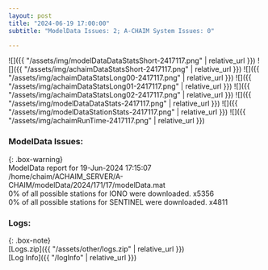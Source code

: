 ```yaml
---
layout: post
title: "2024-06-19 17:00:00"
subtitle: "ModelData Issues: 2; A-CHAIM System Issues: 0"

---
```


![]({{ "/assets/img/modelDataDataStatsShort-2417117.png" | relative_url }})
![]({{ "/assets/img/achaimDataStatsShort-2417117.png" | relative_url }})
![]({{ "/assets/img/achaimDataStatsLong00-2417117.png" | relative_url }})
![]({{ "/assets/img/achaimDataStatsLong01-2417117.png" | relative_url }})
![]({{ "/assets/img/achaimDataStatsLong02-2417117.png" | relative_url }})
![]({{ "/assets/img/modelDataDataStats-2417117.png" | relative_url }})
![]({{ "/assets/img/modelDataStationStats-2417117.png" | relative_url }})
![]({{ "/assets/img/achaimRunTime-2417117.png" | relative_url }})


### ModelData Issues:  
  
{: .box-warning}  
 ModelData report for 19-Jun-2024 17:15:07   
 /home/chaim/ACHAIM_SERVER/A-CHAIM/modelData/2024/171/17/modelData.mat   
 0% of all possible stations for IONO were downloaded. x5356   
 0% of all possible stations for SENTINEL were downloaded. x4811   
  


### Logs:  
  
{: .box-note}  
[Logs.zip]({{ "/assets/other/logs.zip" | relative_url }})  
[Log Info]({{ "/logInfo" | relative_url }})  
